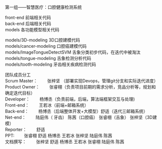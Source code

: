 第一组——智慧医疗：口腔健康检测系统  

front-end 前端相关代码  
back-end 后端相关代码  
models 各功能模型相关代码  

models/3D-modeling 3D口腔建模代码  
models/cancer-modeling 口腔癌建模代码  
models/ImageTongueDetectSVM 舌象分类初步代码，在迭代中被淘汰  
models/tongue-modeling 舌象检测分析代码  
models/tooth-modeling 牙齿相关疾病检测代码  

团队成员分工  
Scrum Master：       &emsp;&emsp;张梓坚 （部署实现Devops，管理git分支和实际迭代进度）  
Product Owner：      &emsp;&emsp;张睿栩（负责项目前期的需求分析，竞品分析等，规划和确定迭代目标）  
Developer：          &emsp;&emsp;杨博丞（负责前端，后端，算法端框架交互与处理)   
Front-end：          &emsp;&emsp;王若冰（前端+邮箱系统）  
Back-end：           &emsp;&emsp;杨博丞（后端整体开发+大模型）舒适（迭代三邮箱系统）  
Net-end：            &emsp;&emsp;陆庭伟（ 牙齿） 陈茜（口腔癌）  张睿栩（舌象）  张梓坚（3D建模）  
Reporter：           &emsp;&emsp;舒适  
PPT:                 &emsp;&emsp;张睿栩   舒适  杨博丞  王若冰    张梓坚  陆庭伟  陈茜   
文档撰写：            &emsp;&emsp;张梓坚   舒适  杨博丞  王若冰    张睿栩  陆庭伟  陈茜  


